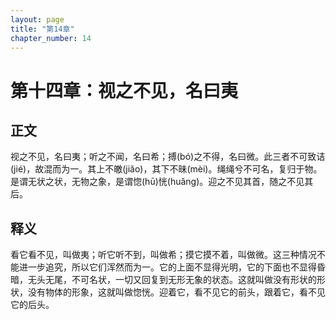 ```yaml
---
layout: page
title: "第14章"
chapter_number: 14
---
```


# 第十四章：视之不见，名曰夷

## 正文
视之不见，名曰夷；听之不闻，名曰希；搏(bó)之不得，名曰微。此三者不可致诘(jié)，故混而为一。其上不皦(jiǎo)，其下不昧(mèi)。绳绳兮不可名，复归于物。是谓无状之状，无物之象，是谓惚(hū)恍(huǎng)。迎之不见其首，随之不见其后。

## 释义
看它看不见，叫做夷；听它听不到，叫做希；摸它摸不着，叫做微。这三种情况不能进一步追究，所以它们浑然而为一。它的上面不显得光明，它的下面也不显得昏暗，无头无尾，不可名状，一切又回复到无形无象的状态。这就叫做没有形状的形状，没有物体的形象，这就叫做惚恍。迎着它，看不见它的前头，跟着它，看不见它的后头。